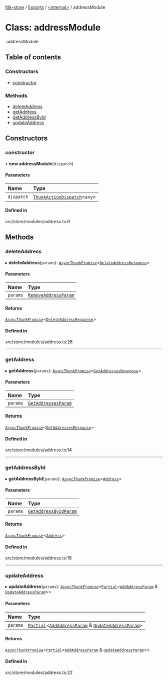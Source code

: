 [fdk-store](../README.md) / [Exports](../modules.md) / [<internal\>](../modules/internal_.md) / addressModule

# Class: addressModule

[<internal>](../modules/internal_.md).addressModule

## Table of contents

### Constructors

- [constructor](internal_.addressModule.md#constructor)

### Methods

- [deleteAddress](internal_.addressModule.md#deleteaddress)
- [getAddress](internal_.addressModule.md#getaddress)
- [getAddressById](internal_.addressModule.md#getaddressbyid)
- [updateAddress](internal_.addressModule.md#updateaddress)

## Constructors

### constructor

• **new addressModule**(`dispatch`)

#### Parameters

| Name | Type |
| :------ | :------ |
| `dispatch` | [`ThunkActionDispatch`](../modules/internal_.md#thunkactiondispatch)<`any`\> |

#### Defined in

src/store/modules/address.ts:9

## Methods

### deleteAddress

▸ **deleteAddress**(`params`): [`AsyncThunkPromise`](../modules/internal_.md#asyncthunkpromise)<[`DeleteAddressResponse`](../modules/internal_.md#deleteaddressresponse)\>

#### Parameters

| Name | Type |
| :------ | :------ |
| `params` | [`RemoveAddressParam`](../modules/internal_.md#removeaddressparam) |

#### Returns

[`AsyncThunkPromise`](../modules/internal_.md#asyncthunkpromise)<[`DeleteAddressResponse`](../modules/internal_.md#deleteaddressresponse)\>

#### Defined in

src/store/modules/address.ts:26

___

### getAddress

▸ **getAddress**(`params`): [`AsyncThunkPromise`](../modules/internal_.md#asyncthunkpromise)<[`GetAddressesResponse`](../modules/internal_.md#getaddressesresponse)\>

#### Parameters

| Name | Type |
| :------ | :------ |
| `params` | [`GetAddressesParam`](../modules/internal_.md#getaddressesparam) |

#### Returns

[`AsyncThunkPromise`](../modules/internal_.md#asyncthunkpromise)<[`GetAddressesResponse`](../modules/internal_.md#getaddressesresponse)\>

#### Defined in

src/store/modules/address.ts:14

___

### getAddressById

▸ **getAddressById**(`params`): [`AsyncThunkPromise`](../modules/internal_.md#asyncthunkpromise)<[`Address`](../modules/internal_.md#address)\>

#### Parameters

| Name | Type |
| :------ | :------ |
| `params` | [`GetAddressByIdParam`](../modules/internal_.md#getaddressbyidparam) |

#### Returns

[`AsyncThunkPromise`](../modules/internal_.md#asyncthunkpromise)<[`Address`](../modules/internal_.md#address)\>

#### Defined in

src/store/modules/address.ts:18

___

### updateAddress

▸ **updateAddress**(`params`): [`AsyncThunkPromise`](../modules/internal_.md#asyncthunkpromise)<[`Partial`](../modules/internal_.md#partial)<[`AddAddressParam`](../modules/internal_.md#addaddressparam) & [`UpdateAddressParam`](../modules/internal_.md#updateaddressparam)\>\>

#### Parameters

| Name | Type |
| :------ | :------ |
| `params` | [`Partial`](../modules/internal_.md#partial)<[`AddAddressParam`](../modules/internal_.md#addaddressparam) & [`UpdateAddressParam`](../modules/internal_.md#updateaddressparam)\> |

#### Returns

[`AsyncThunkPromise`](../modules/internal_.md#asyncthunkpromise)<[`Partial`](../modules/internal_.md#partial)<[`AddAddressParam`](../modules/internal_.md#addaddressparam) & [`UpdateAddressParam`](../modules/internal_.md#updateaddressparam)\>\>

#### Defined in

src/store/modules/address.ts:22
